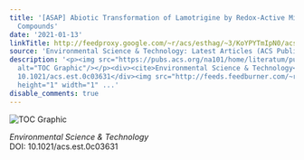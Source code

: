 ```yaml
---
title: '[ASAP] Abiotic Transformation of Lamotrigine by Redox-Active Mineral and Phenolic
  Compounds'
date: '2021-01-13'
linkTitle: http://feedproxy.google.com/~r/acs/esthag/~3/KoYPYTmIpN0/acs.est.0c03631
source: 'Environmental Science & Technology: Latest Articles (ACS Publications)'
description: '<p><img src="https://pubs.acs.org/na101/home/literatum/publisher/achs/journals/content/esthag/0/esthag.ahead-of-print/acs.est.0c03631/20210113/images/medium/es0c03631_0005.gif"
  alt="TOC Graphic"/></p><div><cite>Environmental Science & Technology</cite></div><div>DOI:
  10.1021/acs.est.0c03631</div><img src="http://feeds.feedburner.com/~r/acs/esthag/~4/KoYPYTmIpN0"
  height="1" width="1" ...'
disable_comments: true
---
```

<p><img src="https://pubs.acs.org/na101/home/literatum/publisher/achs/journals/content/esthag/0/esthag.ahead-of-print/acs.est.0c03631/20210113/images/medium/es0c03631_0005.gif" alt="TOC Graphic"/></p><div><cite>Environmental Science & Technology</cite></div><div>DOI: 10.1021/acs.est.0c03631</div><img src="http://feeds.feedburner.com/~r/acs/esthag/~4/KoYPYTmIpN0" height="1" width="1" ...